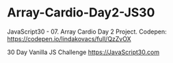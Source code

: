 # Array-Cardio-Day2-JS30

JavaScript30 - 07. Array Cardio Day 2 Project. Codepen: https://codepen.io/lindakovacs/full/QzZvOX </br> 

30 Day Vanilla JS Challenge https://JavaScript30.com
